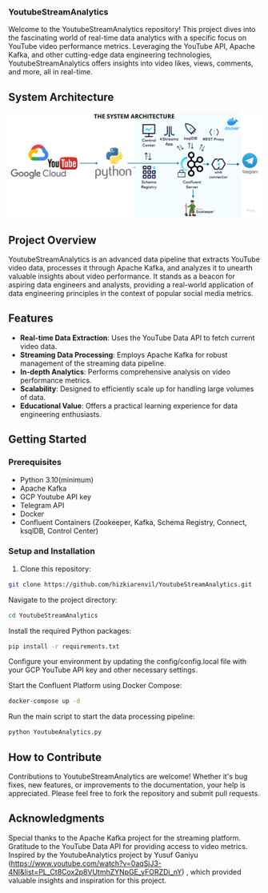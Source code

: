 ### YoutubeStreamAnalytics

Welcome to the YoutubeStreamAnalytics repository! This project dives into the fascinating world of real-time data analytics with a specific focus on YouTube video performance metrics. Leveraging the YouTube API, Apache Kafka, and other cutting-edge data engineering technologies, YoutubeStreamAnalytics offers insights into video likes, views, comments, and more, all in real-time.

## System Architecture
![GitHub Logo](https://github.com/hizkiarenvil/YoutubeStreamAnalytics/blob/main/YoutubeAnalytics/assets/YoutubeAnalytics%20architecture.png)


## Project Overview

YoutubeStreamAnalytics is an advanced data pipeline that extracts YouTube video data, processes it through Apache Kafka, and analyzes it to unearth valuable insights about video performance. It stands as a beacon for aspiring data engineers and analysts, providing a real-world application of data engineering principles in the context of popular social media metrics.

## Features

- **Real-time Data Extraction**: Uses the YouTube Data API to fetch current video data.
- **Streaming Data Processing**: Employs Apache Kafka for robust management of the streaming data pipeline.
- **In-depth Analytics**: Performs comprehensive analysis on video performance metrics.
- **Scalability**: Designed to efficiently scale up for handling large volumes of data.
- **Educational Value**: Offers a practical learning experience for data engineering enthusiasts.

## Getting Started

### Prerequisites

- Python 3.10(minimum)
- Apache Kafka
- GCP Youtube API key
- Telegram API
- Docker
- Confluent Containers (Zookeeper, Kafka, Schema Registry, Connect, ksqlDB, Control Center)

### Setup and Installation

1. Clone this repository:

```sh
git clone https://github.com/hizkiarenvil/YoutubeStreamAnalytics.git
```
Navigate to the project directory:
```sh
cd YoutubeStreamAnalytics
```
Install the required Python packages:
```sh
pip install -r requirements.txt
```
Configure your environment by updating the config/config.local file with your GCP YouTube API key and other necessary settings.

Start the Confluent Platform using Docker Compose:
```sh
docker-compose up -d
```
Run the main script to start the data processing pipeline:
```sh
python YoutubeAnalytics.py
```
## How to Contribute
Contributions to YoutubeStreamAnalytics are welcome! Whether it's bug fixes, new features, or improvements to the documentation, your help is appreciated. Please feel free to fork the repository and submit pull requests.

## Acknowledgments
Special thanks to the Apache Kafka project for the streaming platform.
Gratitude to the YouTube Data API for providing access to video metrics.
Inspired by the YoutubeAnalytics project by Yusuf Ganiyu (https://www.youtube.com/watch?v=0aqSjJ3-4NI&list=PL_Ct8Cox2p8VUtmhZYNpGE_yFORZDi_nY) , which provided valuable insights and inspiration for this project.
